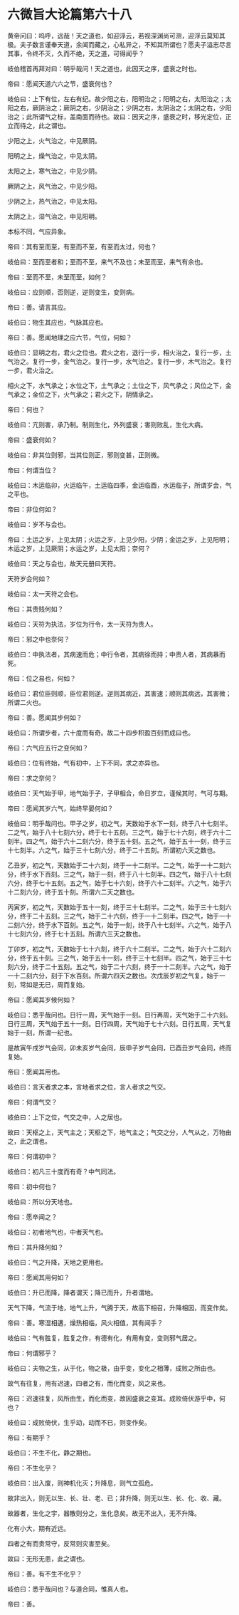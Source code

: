 # 六微旨大论篇第六十八



黄帝问曰：呜呼，远哉！天之道也，如迎浮云，若视深渊尚可测，迎浮云莫知其极。夫子数言谨奉天道，余闻而藏之，心私异之，不知其所谓也？愿夫子溢志尽言其事，令终不灭，久而不绝，天之道，可得闻乎？


岐伯稽首再拜对曰：明乎哉问！天之道也，此因天之序，盛衰之时也。


帝曰：愿闻天道六六之节，盛衰何也？


岐伯曰：上下有位，左右有纪。故少阳之右，阳明治之；阳明之右，太阳治之；太阳之右，厥阴治之；厥阴之右，少阴治之；少阴之右，太阴治之；太阴之右，少阳治之；此所谓气之标，盖南面而待也。故曰：因天之序，盛衰之时，移光定位，正立而待之，此之谓也。


少阳之上，火气治之，中见厥阴。


阳明之上，燥气治之，中见太阴。


太阳之上，寒气治之，中见少阴。


厥阴之上，风气治之，中见少阳。


少阴之上，热气治之，中见太阳。


太阴之上，湿气治之，中见阳明。


本标不同，气应异象。


帝曰：其有至而至，有至而不至，有至而太过，何也？


岐伯曰：至而至者和；至而不至，来气不及也；未至而至，来气有余也。


帝曰：至而不至，未至而至，如何？


岐伯曰：应则顺，否则逆，逆则变生，变则病。


帝曰：善。请言其应。


岐伯曰：物生其应也，气脉其应也。


帝曰：善。愿闻地理之应六节，气位，何如？


岐伯曰：显明之右，君火之位也。君火之右，退行一步，相火治之，复行一步，土气治之。复行一步，金气治之。复行一步，水气治之。复行一步，木气治之。复行一步，君火治之。


相火之下，水气承之；水位之下，土气承之；土位之下，风气承之；风位之下，金气承之；金位之下，火气承之；君火之下，阴情承之。


帝曰：何也？


岐伯曰：亢则害，承乃制。制则生化，外列盛衰；害则败乱，生化大病。


帝曰：盛衰何如？


岐伯曰：非其位则邪，当其位则正，邪则变甚，正则微。


帝曰：何谓当位？


岐伯曰：木运临卯，火运临午，土运临四季，金运临酉，水运临子，所谓岁会，气之平也。


帝曰：非位何如？


岐伯曰：岁不与会也。


帝曰：土运之岁，上见太阴；火运之岁，上见少阳，少阴；金运之岁，上见阳明；木运之岁，上见厥阴；水运之岁，上见太阳；奈何？


岐伯曰：天之与会也，故天元册曰天符。


天符岁会何如？


岐伯曰：太一天符之会也。


帝曰：其贵贱何如？


岐伯曰：天符为执法，岁位为行令，太一天符为贵人。


帝曰：邪之中也奈何？


岐伯曰：中执法者，其病速而危；中行令者，其病徐而持；中贵人者，其病暴而死。


帝曰：位之易也，何如？


岐伯曰：君位臣则顺，臣位君则逆。逆则其病近，其害速；顺则其病远，其害微；所谓二火也。


帝曰：善。愿闻其步何如？


岐伯曰：所谓步者，六十度而有奇。故二十四步积盈百刻而成曰也。


帝曰：六气应五行之变何如？


岐伯曰：位有终始，气有初中，上下不同，求之亦异也。


帝曰：求之奈何？


岐伯曰：天气始于甲，地气始于子，子甲相合，命日岁立，谨候其时，气可与期。


帝曰：愿闻其岁六气，始终早晏何如？


岐伯曰：明乎哉问也。甲子之岁，初之气，天数始于水下一刻，终于八十七刻半。二之气，始于八十七刻六分，终于七十五刻。三之气，始于七十六刻，终于六十二刻半。四之气，始于六十二刻六分，终于五十刻。五之气，始于五十一刻，终于三十七刻半。六之气，始于三十七刻六分，终于二十五刻。所谓初六天之数也。


乙丑岁，初之气，天数始于二十六刻，终于一十二刻半。二之气，始于一十二刻六分，终于水下百刻。三之气，始于一刻，终于八十七刻半。四之气，始于八十七刻六分，终于七十五刻。五之气，始于七十六刻，终于六十二刻半。六之气，始于六十二刻六分，终于五十刻。所谓六二天之数也。


丙寅岁，初之气，天数始于五十一刻，终于三十七刻半。二之气，始于三十七刻六分，终于二十五刻。三之气，始于二十六刻，终于一十二刻半。四之气，始于一十二刻六分，终于水下百刻。五之气，始于一刻，终于八十七刻半。六之气，始于八十七刻六分，终于七十五刻。所谓六三天之数也。


丁卯岁，初之气，天数始于七十六刻，终于六十二刻半。二之气，始于六十二刻六分，终于五十刻。三之气，始于五十一刻，终于三十七刻半。四之气，始于三十七刻六分，终于二十五刻。五之气，始于二十六刻，终于一十二刻半。六之气，始于一十二刻六分，刻于下水百刻。所谓六四天之数也。次戊辰岁初之气复，始于一刻，常如是无已，周而复始。


帝曰：愿闻其岁候何如？


岐伯曰：悉乎哉问也。日行一周，天气始于一刻。日行再周，天气始于二十六刻。日行三周，天气始于五十一刻。日行四周，天气始于七十六刻。日行五周，天气复始于一刻，所谓一纪也。


是故寅午戌岁气会同，卯未亥岁气会同，辰申子岁气会同，已酉丑岁气会同，终而复始。


帝曰：愿闻其用也。


岐伯曰：言天者求之本，言地者求之位，言人者求之气交。


帝曰：何谓气交？


岐伯曰：上下之位，气交之中，人之居也。


故曰：天枢之上，天气主之；天枢之下，地气主之；气交之分，人气从之，万物由之，此之谓也。


帝曰：何谓初中？


岐伯曰：初凡三十度而有奇？中气同法。


帝曰：初中何也？


岐伯曰：所以分天地也。


帝曰：愿卒闻之？


岐伯曰：初者地气也，中者天气也。


帝曰：其升降何如？


岐伯曰：气之升降，天地之更用也。


帝曰：愿闻其用何如？


岐伯曰：升已而降，降者谓天；降已而升，升者谓地。


天气下降，气流于地，地气上升，气腾于天，故高下相召，升降相因，而变作矣。


帝曰：善。寒湿相遘，燥热相临，风火相值，其有闻手？


岐伯曰：气有胜复，胜复之作，有德有化，有用有变，变则邪气居之。


帝曰：何谓邪乎？


岐伯曰：夫物之生，从于化，物之极，由乎变，变化之相薄，成败之所由也。


故气有往复，用有迟速，四者之有，而化而变，风之来也。


帝曰：迟速往复，风所由生，而化而变，故因盛衰之变耳。成败倚伏游乎中，何也？


岐伯曰：成败倚伏，生乎动，动而不已，则变作矣。


帝曰：有期乎？


岐伯曰：不生不化，静之期也。


帝曰：不生化乎？


岐伯曰：出入废，则神机化灭；升降息，则气立孤危。


故非出入，则无以生、长、壮、老、已；非升降，则无以生、长、化、收、藏。


故器者，生化之宇，器散则分之，生化息矣。故无不出入，无不升降。


化有小大，期有近远。


四者之有而贵常守，反常则灾害至矣。


故曰：无形无患，此之谓也。


帝曰：善。有不生不化乎？


岐伯曰：悉乎哉问也？与道合同，惟真人也。


帝曰：善。